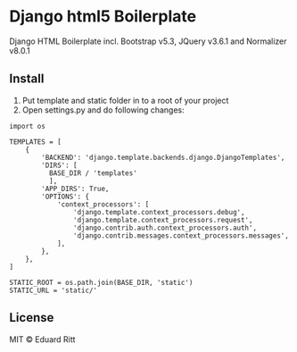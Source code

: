 # Django html5 Boilerplate
Django HTML Boilerplate incl. Bootstrap v5.3, JQuery v3.6.1 and Normalizer v8.0.1

## Install

1. Put template and static folder in to a root of your project
2. Open settings.py and do following changes:

```
import os

TEMPLATES = [
    {
        'BACKEND': 'django.template.backends.django.DjangoTemplates',
        'DIRS': [
          BASE_DIR / 'templates'
          ],
        'APP_DIRS': True,
        'OPTIONS': {
            'context_processors': [
                'django.template.context_processors.debug',
                'django.template.context_processors.request',
                'django.contrib.auth.context_processors.auth',
                'django.contrib.messages.context_processors.messages',
            ],
        },
    },
]

STATIC_ROOT = os.path.join(BASE_DIR, 'static')
STATIC_URL = 'static/' 
```

## License

MIT © Eduard Ritt
